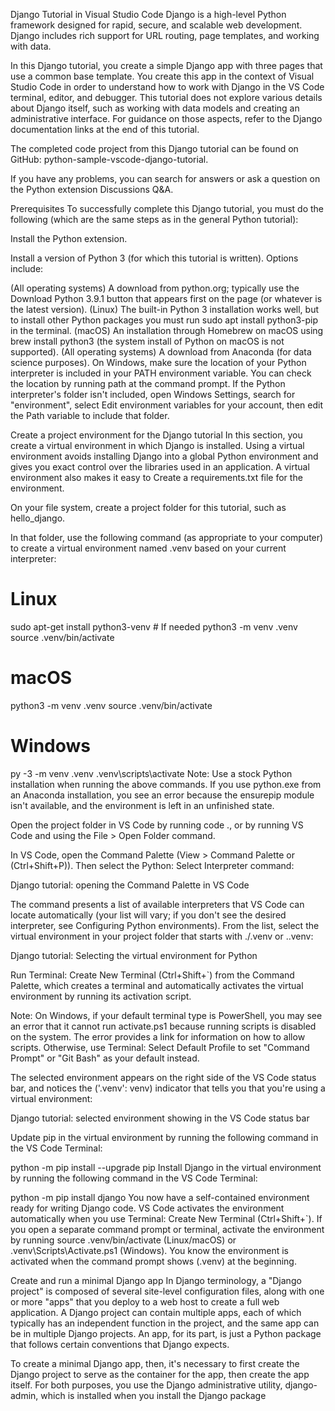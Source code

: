 Django Tutorial in Visual Studio Code
Django is a high-level Python framework designed for rapid, secure, and scalable web development. Django includes rich support for URL routing, page templates, and working with data.

In this Django tutorial, you create a simple Django app with three pages that use a common base template. You create this app in the context of Visual Studio Code in order to understand how to work with Django in the VS Code terminal, editor, and debugger. This tutorial does not explore various details about Django itself, such as working with data models and creating an administrative interface. For guidance on those aspects, refer to the Django documentation links at the end of this tutorial.

The completed code project from this Django tutorial can be found on GitHub: python-sample-vscode-django-tutorial.

If you have any problems, you can search for answers or ask a question on the Python extension Discussions Q&A.

Prerequisites
To successfully complete this Django tutorial, you must do the following (which are the same steps as in the general Python tutorial):

Install the Python extension.

Install a version of Python 3 (for which this tutorial is written). Options include:

(All operating systems) A download from python.org; typically use the Download Python 3.9.1 button that appears first on the page (or whatever is the latest version).
(Linux) The built-in Python 3 installation works well, but to install other Python packages you must run sudo apt install python3-pip in the terminal.
(macOS) An installation through Homebrew on macOS using brew install python3 (the system install of Python on macOS is not supported).
(All operating systems) A download from Anaconda (for data science purposes).
On Windows, make sure the location of your Python interpreter is included in your PATH environment variable. You can check the location by running path at the command prompt. If the Python interpreter's folder isn't included, open Windows Settings, search for "environment", select Edit environment variables for your account, then edit the Path variable to include that folder.

Create a project environment for the Django tutorial
In this section, you create a virtual environment in which Django is installed. Using a virtual environment avoids installing Django into a global Python environment and gives you exact control over the libraries used in an application. A virtual environment also makes it easy to Create a requirements.txt file for the environment.

On your file system, create a project folder for this tutorial, such as hello_django.

In that folder, use the following command (as appropriate to your computer) to create a virtual environment named .venv based on your current interpreter:

# Linux
sudo apt-get install python3-venv    # If needed
python3 -m venv .venv
source .venv/bin/activate

# macOS
python3 -m venv .venv
source .venv/bin/activate

# Windows
py -3 -m venv .venv
.venv\scripts\activate
Note: Use a stock Python installation when running the above commands. If you use python.exe from an Anaconda installation, you see an error because the ensurepip module isn't available, and the environment is left in an unfinished state.

Open the project folder in VS Code by running code ., or by running VS Code and using the File > Open Folder command.

In VS Code, open the Command Palette (View > Command Palette or (Ctrl+Shift+P)). Then select the Python: Select Interpreter command:

Django tutorial: opening the Command Palette in VS Code

The command presents a list of available interpreters that VS Code can locate automatically (your list will vary; if you don't see the desired interpreter, see Configuring Python environments). From the list, select the virtual environment in your project folder that starts with ./.venv or .\.venv:

Django tutorial: Selecting the virtual environment for Python

Run Terminal: Create New Terminal (Ctrl+Shift+`) from the Command Palette, which creates a terminal and automatically activates the virtual environment by running its activation script.

Note: On Windows, if your default terminal type is PowerShell, you may see an error that it cannot run activate.ps1 because running scripts is disabled on the system. The error provides a link for information on how to allow scripts. Otherwise, use Terminal: Select Default Profile to set "Command Prompt" or "Git Bash" as your default instead.

The selected environment appears on the right side of the VS Code status bar, and notices the ('.venv': venv) indicator that tells you that you're using a virtual environment:

Django tutorial: selected environment showing in the VS Code status bar

Update pip in the virtual environment by running the following command in the VS Code Terminal:

python -m pip install --upgrade pip
Install Django in the virtual environment by running the following command in the VS Code Terminal:

python -m pip install django
You now have a self-contained environment ready for writing Django code. VS Code activates the environment automatically when you use Terminal: Create New Terminal (Ctrl+Shift+`). If you open a separate command prompt or terminal, activate the environment by running source .venv/bin/activate (Linux/macOS) or .venv\Scripts\Activate.ps1 (Windows). You know the environment is activated when the command prompt shows (.venv) at the beginning.

Create and run a minimal Django app
In Django terminology, a "Django project" is composed of several site-level configuration files, along with one or more "apps" that you deploy to a web host to create a full web application. A Django project can contain multiple apps, each of which typically has an independent function in the project, and the same app can be in multiple Django projects. An app, for its part, is just a Python package that follows certain conventions that Django expects.

To create a minimal Django app, then, it's necessary to first create the Django project to serve as the container for the app, then create the app itself. For both purposes, you use the Django administrative utility, django-admin, which is installed when you install the Django package
